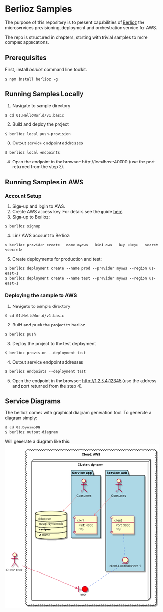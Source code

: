 # Berlioz Samples
The purpose of this repository is to present capabilities of [Berlioz](https://berlioz.cloud) the microservices provisioning, deployment and orchestration service for AWS.

The repo is structured in chapters, starting with trivial samples to more complex applications.

## Prerequisites
First, install _berlioz_ command line toolkit.
```
$ npm install berlioz -g
```

## Running Samples Locally
1. Navigate to sample directory
```
$ cd 01.HelloWorld/v1.basic
```

2. Build and deploy the project
```
$ berlioz local push-provision
```

3. Output service endpoint addresses
```
$ berlioz local endpoints
```

4. Open the endpoint in the browser: http://localhost:40000 (use the port returned from the step 3).

## Running Samples in AWS

### Account Setup
1. Sign-up and login to AWS.
2. Create AWS access key. For details see the guide [here](https://github.com/berlioz-the/samples/blob/master/docs/aws.md).
3. Sign-up to Berlioz:
```
$ berlioz signup
```
4. Link AWS account to Berlioz:
```
$ berlioz provider create --name myaws --kind aws --key <key> --secret <secret>
```
5. Create deployments for production and test:
```
$ berlioz deployment create --name prod --provider myaws --region us-east-1
$ berlioz deployment create --name test --provider myaws --region us-east-1
```

### Deploying the sample to AWS
1. Navigate to sample directory
```
$ cd 01.HelloWorld/v1.basic
```

2. Build and push the project to berlioz
```
$ berlioz push
```

3. Deploy the project to the test deployment
```
$ berlioz provision --deployment test
```

4. Output service endpoint addresses
```
$ berlioz endpoints --deployment test
```

5. Open the endpoint in the browser: http://1.2.3.4:12345 (use the address and port returned from the step 4).


## Service Diagrams
The berlioz comes with graphical diagram generation tool. To generate a diagram simply:

```
$ cd 02.DynamoDB
$ berlioz output-diagram
```

Will generate a diagram like this:
![DynamoDB Sample Diagram](https://github.com/berlioz-the/samples/blob/master/02.DynamoDB/diagram.png)

